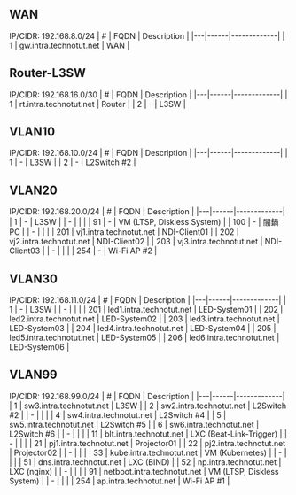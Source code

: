 ## WAN
IP/CIDR: 192.168.8.0/24
| # | FQDN | Description |
|---|------|-------------|
| 1 | gw.intra.technotut.net | WAN |

## Router-L3SW
IP/CIDR: 192.168.16.0/30
| # | FQDN | Description |
|---|------|-------------|
| 1 | rt.intra.technotut.net | Router |
| 2 | - | L3SW |

## VLAN10
IP/CIDR: 192.168.10.0/24
| # | FQDN | Description |
|---|------|-------------|
| 1 | - | L3SW |
| 2 | - | L2Switch #2 |

## VLAN20
IP/CIDR: 192.168.20.0/24
| # | FQDN | Description |
|---|------|-------------|
| 1 | - | L3SW |
| - | | |
| 91 | - | VM (LTSP, Diskless System) |
| 100 | - | 闇鍋PC |
| - | | |
| 201 | vj1.intra.technotut.net | NDI-Client01 |
| 202 | vj2.intra.technotut.net | NDI-Client02 |
| 203 | vj3.intra.technotut.net | NDI-Client03 |
| - | | |
| 254 | - | Wi-Fi AP #2 |

## VLAN30
IP/CIDR: 192.168.11.0/24
| # | FQDN | Description |
|---|------|-------------|
| 1 | - | L3SW |
| - | | |
| 201 | led1.intra.technotut.net | LED-System01 |
| 202 | led2.intra.technotut.net | LED-System02 |
| 203 | led3.intra.technotut.net | LED-System03 |
| 204 | led4.intra.technotut.net | LED-System04 |
| 205 | led5.intra.technotut.net | LED-System05 |
| 206 | led6.intra.technotut.net | LED-System06 |

## VLAN99
IP/CIDR: 192.168.99.0/24
| # | FQDN | Description |
|---|------|-------------|
| 1 | sw3.intra.technotut.net | L3SW |
| 2 | sw2.intra.technotut.net | L2Switch #2 |
| - | | |
| 4 | sw4.intra.technotut.net | L2Switch #4 |
| 5 | sw5.intra.technotut.net | L2Switch #5 |
| 6 | sw6.intra.technotut.net | L2Switch #6 |
| - | | |
| 11 | blt.intra.technotut.net | LXC (Beat-Link-Trigger) |
| - | | |
| 21 | pj1.intra.technotut.net | Projector01 |
| 22 | pj2.intra.technotut.net | Projector02 |
| - | | |
| 33 | kube.intra.technotut.net | VM (Kubernetes) |
| - | | |
| 51 | dns.intra.technotut.net | LXC (BIND) |
| 52 | np.intra.technotut.net | LXC (nginx) |
| - | | |
| 91 | netboot.intra.technotut.net | VM (LTSP, Diskless System) |
| - | | |
| 254 | ap.intra.technotut.net | Wi-Fi AP #1 |

